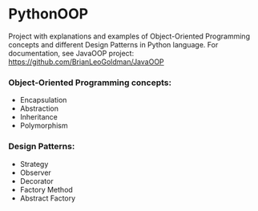 # PythonOOP

Project with explanations and examples of Object-Oriented Programming concepts and different Design Patterns in Python language.
For documentation, see JavaOOP project: https://github.com/BrianLeoGoldman/JavaOOP

### Object-Oriented Programming concepts:

- Encapsulation
- Abstraction
- Inheritance
- Polymorphism

### Design Patterns:

- Strategy
- Observer
- Decorator
- Factory Method
- Abstract Factory